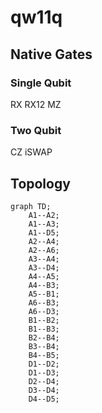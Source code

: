 # qw11q

## Native Gates
### Single Qubit
RX  RX12  MZ
### Two Qubit
CZ  iSWAP
## Topology

```mermaid
graph TD;
    A1--A2;
    A1--A3;
    A1--D5;
    A2--A4;
    A2--A6;
    A3--A4;
    A3--D4;
    A4--A5;
    A4--B3;
    A5--B1;
    A6--B3;
    A6--D3;
    B1--B2;
    B1--B3;
    B2--B4;
    B3--B4;
    B4--B5;
    D1--D2;
    D1--D3;
    D2--D4;
    D3--D4;
    D4--D5;
```
